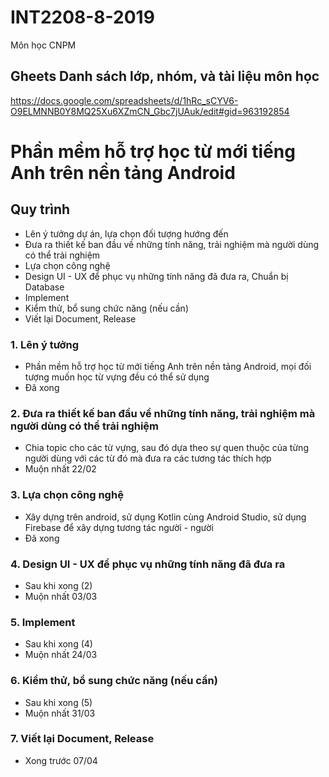 # INT2208-8-2019
Môn học CNPM

## Gheets Danh sách lớp, nhóm, và tài liệu môn học

https://docs.google.com/spreadsheets/d/1hRc_sCYV6-O9ELMNNB0Y8MQ25Xu6XZmCN_Gbc7jUAuk/edit#gid=963192854  

# Phần mềm hỗ trợ học từ mới tiếng Anh trên nền tảng Android  

## Quy trình  
* Lên ý tưởng dự án, lựa chọn đối tượng hướng đến  
* Đưa ra thiết kế ban đầu về những tính năng, trải nghiệm mà người dùng có thể trải nghiệm  
* Lựa chọn công nghệ  
* Design UI - UX để phục vụ những tính năng đã đưa ra, Chuẩn bị Database  
* Implement  
* Kiểm thử, bổ sung chức năng (nếu cần)  
* Viết lại Document, Release  

### 1. Lên ý tưởng  
* Phần mềm hỗ trợ học từ mới tiếng Anh trên nền tảng Android, mọi đối tượng muốn học từ vựng đều có thể sử dụng  
* Đã xong  

### 2. Đưa ra thiết kế ban đầu về những tính năng, trải nghiệm mà người dùng có thể trải nghiệm  
* Chia topic cho các từ vựng, sau đó dựa theo sự quen thuộc của từng người dùng với các từ đó mà đưa ra các tương tác thích hợp  
* Muộn nhất 22/02

### 3. Lựa chọn công nghệ  
* Xây dựng trên android, sử dụng Kotlin cùng Android Studio, sử dụng Firebase để xây dựng tương tác người - người  
* Đã xong  

### 4. Design UI - UX để phục vụ những tính năng đã đưa ra  
* Sau khi xong (2)  
* Muộn nhất 03/03

### 5. Implement  
* Sau khi xong (4)  
* Muộn nhất 24/03

### 6. Kiểm thử, bổ sung chức năng (nếu cần)  
* Sau khi xong (5)  
* Muộn nhất 31/03  

### 7. Viết lại Document, Release  
* Xong trước 07/04  




